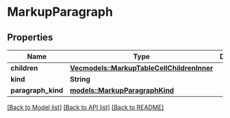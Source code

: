 # MarkupParagraph

## Properties

Name | Type | Description | Notes
------------ | ------------- | ------------- | -------------
**children** | [**Vec<models::MarkupTableCellChildrenInner>**](MarkupTableCell_children_inner.md) |  | 
**kind** | **String** |  | 
**paragraph_kind** | [**models::MarkupParagraphKind**](MarkupParagraphKind.md) |  | 

[[Back to Model list]](../README.md#documentation-for-models) [[Back to API list]](../README.md#documentation-for-api-endpoints) [[Back to README]](../README.md)


